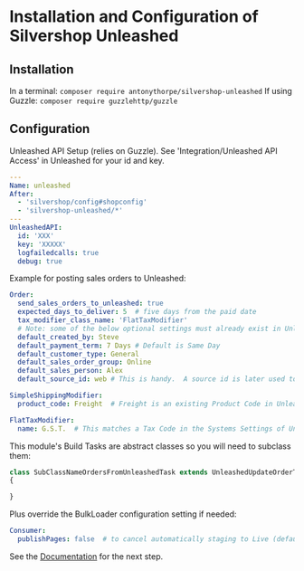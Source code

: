 # Installation and Configuration of Silvershop Unleashed
## Installation
In a terminal:
`composer require antonythorpe/silvershop-unleashed`
If using Guzzle:
`composer require guzzlehttp/guzzle`

## Configuration
Unleashed API Setup (relies on Guzzle).  See 'Integration/Unleashed API Access' in Unleashed for your id and key.
```yaml
---
Name: unleashed
After:
  - 'silvershop/config#shopconfig'
  - 'silvershop-unleashed/*'
---
UnleashedAPI:
  id: 'XXX'
  key: 'XXXXX'
  logfailedcalls: true
  debug: true
```

Example for posting sales orders to Unleashed:
```yaml
Order:
  send_sales_orders_to_unleashed: true
  expected_days_to_deliver: 5  # five days from the paid date
  tax_modifier_class_name: 'FlatTaxModifier'
  # Note: some of the below optional settings must already exist in Unleashed
  default_created_by: Steve
  default_payment_term: 7 Days # Default is Same Day
  default_customer_type: General
  default_sales_order_group: Online
  default_sales_person: Alex
  default_source_id: web # This is handy.  A source id is later used to limit calls when updating Order Status (see UnleashedUpdateOrderTask)

SimpleShippingModifier:
  product_code: Freight  # Freight is an existing Product Code in Unleashed

FlatTaxModifier:
  name: G.S.T.  # This matches a Tax Code in the Systems Settings of Unleashed
```

This module's Build Tasks are abstract classes so you will need to subclass them:
```php
class SubClassNameOrdersFromUnleashedTask extends UnleashedUpdateOrderTask
{

}
```
Plus override the BulkLoader configuration setting if needed:
```yaml
Consumer:
  publishPages: false  # to cancel automatically staging to Live (default: true)
```

See the [Documentation](documentation.md) for the next step.
